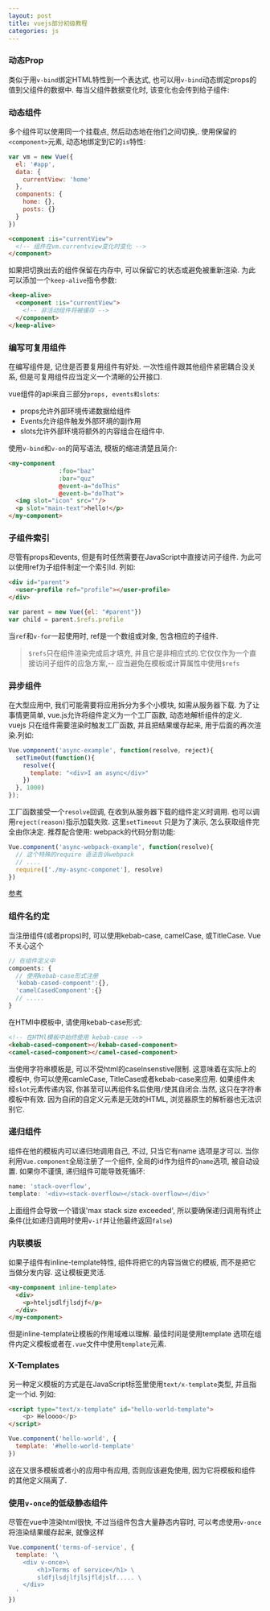 ```yaml
---
layout: post
title: vuejs部分初级教程
categories: js
---
```


### 动态Prop

类似于用`v-bind`绑定HTML特性到一个表达式, 也可以用`v-bind`动态绑定props的值到父组件的数据中. 每当父组件数据变化时, 该变化也会传到给子组件:



### 动态组件

多个组件可以使用同一个挂载点, 然后动态地在他们之间切换,. 使用保留的`<component>`元素, 动态地绑定到它的`is`特性:

```javascript
var vm = new Vue({
  el: '#app',
  data: {
    currentView: 'home'
  },
  components: {
    home: {},
    posts: {}
  }
})
```

```html
<component :is="currentView">
  <!-- 组件在vm.currentview变化时变化 -->
</component>
```

如果把切换出去的组件保留在内存中, 可以保留它的状态或避免被重新渲染. 为此可以添加一个`keep-alive`指令参数:

```html
<keep-alive>
  <component :is="currentView">
    <!-- 非活动组件将被缓存 -->
  </component>
</keep-alive>
```

### 编写可复用组件

在编写组件是, 记住是否要复用组件有好处. 一次性组件跟其他组件紧密耦合没关系, 但是可复用组件应当定义一个清晰的公开接口.

vue组件的api来自三部分`props, events和slots`:

* props允许外部环境传递数据给组件
* Events允许组件触发外部环境的副作用
* slots允许外部环境将额外的内容组合在组件中.

使用`v-bind`和`v-on`的简写语法, 模板的缩进清楚且简介:

```html
<my-component
              :foo="baz"
              :bar="quz"
              @event-a="doThis"
              @event-b="doThat">
  <img slot="icon" src=""/>
  <p slot="main-text">hello!</p>
</my-component>
```

### 子组件索引

尽管有props和events, 但是有时任然需要在JavaScript中直接访问子组件. 为此可以使用ref为子组件制定一个索引Id. 列如:

```html
<div id="parent">
  <user-profile ref="profile"></user-profile>
</div>
```

```javascript
var parent = new Vue({el: "#parent"})
var child = parent.$refs.profile
```

当`ref`和`v-for`一起使用时, ref是一个数组或对象, 包含相应的子组件.

> `$refs`只在组件渲染完成后才填充, 并且它是非相应式的.它仅仅作为一个直接访问子组件的应急方案,-- 应当避免在模板或计算属性中使用`$refs`

### 异步组件

在大型应用中, 我们可能需要将应用拆分为多个小模块, 如需从服务器下载. 为了让事情更简单, vue.js允许将组件定义为一个工厂函数, 动态地解析组件的定义. vuejs 只在组件需要渲染时触发工厂函数, 并且把结果缓存起来, 用于后面的再次渲染.列如:

```javascript
Vue.vomponent('async-example', function(resolve, reject){
  setTimeOut(function(){
    resolve({
      template: "<div>I am async</div>"
    })
  }, 1000)
});
```

工厂函数接受一个`resolve`回调, 在收到从服务器下载的组件定义时调用. 也可以调用`reject(reason)`指示加载失败. 这里`setTimeout` 只是为了演示, 怎么获取组件完全由你决定. 推荐配合使用: webpack的代码分割功能:

```javascript
Vue.component('async-webpack-example', function(resolve){
  // 这个特殊的require 语法告诉webpack
  // ....
  require(['./my-async-componet'], resolve)
})
```

[参考](https://cn.vuejs.org/v2/guide/components.html#异步组件)

### 组件名约定

当注册组件(或者props)时, 可以使用kebab-case, camelCase, 或TitleCase. Vue不关心这个

```javascript
// 在组件定义中
compoents: {
  // 使用kebab-case形式注册
  'kebab-cased-compoent':{},
  'camelCasedComponent':{}
  // .....
}
```

在HTMl中模板中, 请使用kebab-case形式:

```html
<!-- 在HTMl模板中始终使用 kebab-case -->
<kebab-cased-component></kebab-cased-component>
<camel-cased-component></camel-cased-component>
```

当使用字符串模板是, 可以不受html的caseInsenstive限制. 这意味着在实际上的模板中, 你可以使用camleCase, TitleCase或者kebab-case来应用. 如果组件未经`slot`元素传递内容, 你甚至可以再组件名后使用`/`使其自闭合.当然, 这只在字符串模板中有效. 因为自闭的自定义元素是无效的HTML, 浏览器原生的解析器也无法识别它.

### 递归组件

组件在他的模板内可以递归地调用自己, 不过, 只当它有name 选项是才可以. 当你利用`Vue.component`全局注册了一个组件, 全局的id作为组件的`name`选项, 被自动设置. 如果你不谨慎, 递归组件可能导致死循环:

```javascript
name: 'stack-overflow',
template: '<div><stack-overflow></stack-overflow></div>'
```

上面组件会导致一个错误'max stack size exceeded', 所以要确保递归调用有终止条件(比如递归调用时使用`v-if`并让他最终返回`false`)

### 内联模板

如果子组件有inline-template特性, 组件将把它的内容当做它的模板, 而不是把它当做分发内容. 这让模板更灵活.

```html
<my-component inline-template>
  <div>
    <p>hteljsdlfjlsdjf</p>
  </div>
</my-component>
```

但是inline-template让模板的作用域难以理解. 最佳时间是使用template 选项在组件内定义模板或者在`.vue`文件中使用`template`元素.

### X-Templates

另一种定义模板的方式是在JavaScript标签里使用`text/x-template`类型, 并且指定一个id. 列如:

```html
<script type="text/x-template" id="hello-world-template">
	<p> Heloooo</p>
</script>
```

```javascript
Vue.component('hello-world', {
  template: '#hello-world-template'
})
```

这在又很多模板或者小的应用中有应用, 否则应该避免使用, 因为它将模板和组件的其他定义隔离了.

### 使用`v-once`的低级静态组件

尽管在vue中渲染html很快, 不过当组件包含大量静态内容时, 可以考虑使用`v-once`将渲染结果缓存起来, 就像这样

```javascript
Vue.component('terms-of-service', {
  template: '\
	<div v-once>\
		<h1>Terms of service</h1> \
		sldfjlsdjlfjlsjfldjslf..... \
	</div>
  '
})
```


